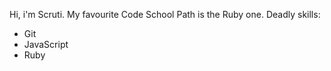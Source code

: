 Hi, i'm Scruti. My favourite Code School Path is the Ruby one.
Deadly skills:
* Git
* JavaScript
* Ruby
